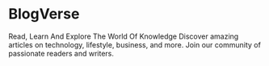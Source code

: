 # BlogVerse
Read, Learn And Explore The World Of Knowledge Discover amazing articles on technology, lifestyle, business, and more. Join our community of passionate readers and writers.
